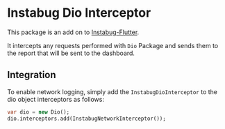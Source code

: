 # Instabug Dio Interceptor

This package is an add on to [Instabug-Flutter](https://github.com/Instabug/Instabug-Flutter).

It intercepts any requests performed with `Dio` Package and sends them to the report that will be sent to the dashboard.  

## Integration

To enable network logging, simply add the  `InstabugDioInterceptor` to the dio object interceptors as follows:

```dart
var dio = new Dio();
dio.interceptors.add(InstabugNetworkInterceptor());
```

